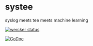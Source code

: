 # systee
syslog meets tee meets machine learning 


[![wercker status](https://app.wercker.com/status/024d7b7a39286fc1862e9def359aa677/m "wercker status")](https://app.wercker.com/project/bykey/024d7b7a39286fc1862e9def359aa677)


[![GoDoc](http://godoc.org/github.com/xchapter7x/systee?status.png)](http://godoc.org/github.com/xchapter7x/systee) 
